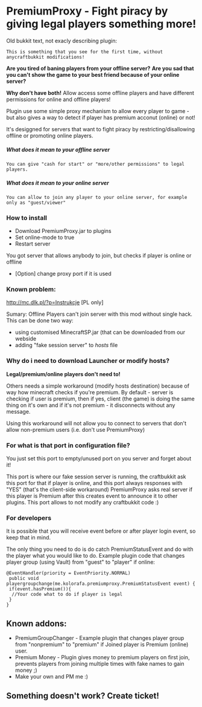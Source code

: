 # PremiumProxy - Fight piracy by giving legal players something more!

Old bukkit text, not exacly describing plugin:

    This is something that you see for the first time, without anycraftbukkit modifications!

**Are you tired of baning players from your offline server?**
**Are you sad that you can't show the game to your best friend because of your online server?**

**Why don't have both!** Allow access some offline players and have different permissions for online and offline players!

Plugin use some simple proxy mechanism to allow every player to game - but also gives a way to detect if player has premium acconut (online) or not!

It's desiggned for servers that want to fight piracy by restricting/disallowing offline or promoting online players.

##### What does it mean to your offline server

    You can give "cash for start" or "more/other permissions" to legal players.

##### What does it mean to your online server

    You can allow to join any player to your online server, for example only as "guest/viewer"

### How to install

- Download PremiumProxy.jar to plugins
- Set online-mode to true
- Restart server

You got server that allows anybody to join, but checks if player is online or offline

- [Option] change proxy port if it is used

### Known problem:

http://mc.dlk.pl/?p=Instrukcje [PL only]

Sumary: Offline Players can't join server with this mod without single hack. This can be done two way:
- using customised MinecraftSP.jar (that can be downloaded from our webside
- adding "fake session server" to *hosts* file

### Why do i need to download Launcher or modify hosts?

**Legal/premium/online players don't need to!**

Others needs a simple workaround (modify hosts destination) because of way how minecraft checks if you're premium. 
By default - server is checking if user is premium, then if yes, client (the game) is doing the same thing on it's own and if it's not premium - it disconnects without any message.

Using this workaround will not allow you to connect to servers that don't allow non-premium users (i.e. don't use PremiumProxy)

### For what is that port in configuration file?

You just set this port to empty/unused port on you server and forget about it!

This port is where our fake session server is running, the craftbukkit ask this port for that if player is online, and this port always responses with "YES" (that's the client-side workaround) PremiumProxy asks real server if this player is Premium after this creates event to announce it to other plugins. This port allows to not modify any craftbukkit code :)

### For developers

It is possible that you will receive event before or after player login event, so keep that in mind.

The only thing you need to do is do catch PremiumStatusEvent and do with the player what you would like to do.
Example plugin code that changes player group (using Vault) from "guest" to "player" if online:

    @EventHandler(priority = EventPriority.NORMAL)
     public void playergroupchange(me.kolorafa.premiumproxy.PremiumStatusEvent event) {
     if(event.hasPremium()){
      //Your code what to do if player is legal
     }
    }


## Known addons:

- PremiumGroupChanger - Example plugin that changes player group from "nonpremium" to "premium" if Joined player is Premium (online) user.
- Premium Money - Plugin gives money to premium players on first join, prevents players from joining multiple times with fake names to gain money ;)
- Make your own and PM me :)

## Something doesn't work? Create ticket!
